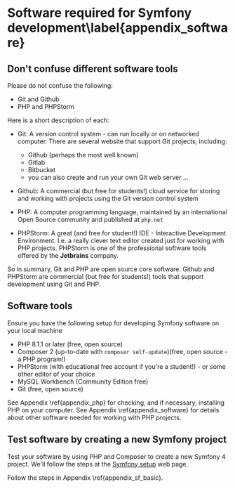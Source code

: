 
# Software required for Symfony development\label{appendix_software}

## Don't confuse different software tools

Please do not confuse the following:

- Git and Github
- PHP and PHPStorm

Here is a short description of each:

- Git: A version control system - can run locally or on networked computer. There are several website that support Git projects, including:

    - Github (perhaps the most well known)
    - Gitlab
    - Bitbucket
    - you can also create and run your own Git web server ...

- Github: A commercial (but free for students!) cloud service for storing and working with projects using the Git version control system

- PHP: A computer programming language, maintained by an international Open Source community and published at `php.net`

- PHPStorm: A great (and free for student!) IDE - Interactive Development Environment. I.e. a really clever text editor created just for working with PHP projects. PHPStorm is one of the professional software tools offered by the **Jetbrains** company.

So in summary, Git and PHP are open source core software. Github and PHPStorm are commercial (but free for students!) tools that support development using Git and PHP.

## Software tools

Ensure you have the following setup for developing Symfony software on your local machine

- PHP 8.1.1 or later (free, open source)
- Composer 2 (up-to-date with `composer self-update`)(free, open source - a PHP program!)
- PHPStorm (with educational free account if you're a student!) - or some other editor of your choice
- MySQL Workbench (Community Edition free)
- Git (free, open source)


See Appendix \ref{appendix_php} for checking, and if necessary, installing PHP on your computer.
See Appendix \ref{appendix_software} for details about other software needed for working with PHP projects.

## Test software by creating a new Symfony project

Test your software by using PHP and Composer to create a new Symfony 4 project. We'll follow the steps at the [Symfony setup](https://symfony.com/doc/current/setup.html) web page.

Follow the steps in Appendix \ref{appendix_sf_basic}.
